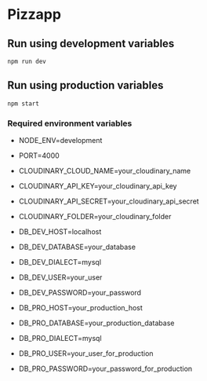 # Pizzapp

## Run using development variables

```npm run dev```

## Run using production variables

```npm start```

### Required environment variables

- NODE_ENV=development
- PORT=4000

- CLOUDINARY_CLOUD_NAME=your_cloudinary_name
- CLOUDINARY_API_KEY=your_cloudinary_api_key
- CLOUDINARY_API_SECRET=your_cloudinary_api_secret
- CLOUDINARY_FOLDER=your_cloudinary_folder

- DB_DEV_HOST=localhost
- DB_DEV_DATABASE=your_database
- DB_DEV_DIALECT=mysql
- DB_DEV_USER=your_user
- DB_DEV_PASSWORD=your_password

- DB_PRO_HOST=your_production_host
- DB_PRO_DATABASE=your_production_database
- DB_PRO_DIALECT=mysql
- DB_PRO_USER=your_user_for_production
- DB_PRO_PASSWORD=your_password_for_production


